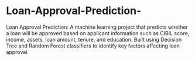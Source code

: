 # Loan-Approval-Prediction-
Loan Approval Prediction: A machine learning project that predicts whether a loan will be approved based on applicant information such as CIBIL score, income, assets, loan amount, tenure, and education. Built using Decision Tree and Random Forest classifiers to identify key factors affecting loan approval.
